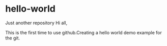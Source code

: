 # hello-world
Just another repository
Hi all,

This is the first time to use github.Creating a hello world demo example for the git.
